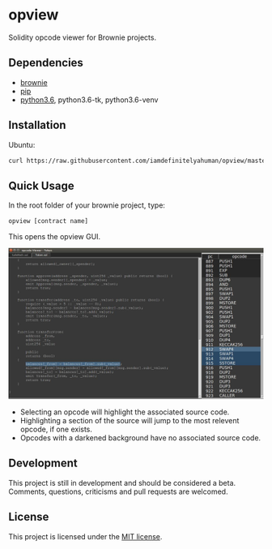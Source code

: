 # opview

Solidity opcode viewer for Brownie projects.

## Dependencies

* [brownie](https://github.com/iamdefinitelyahuman/brownie)
* [pip](https://pypi.org/project/pip/)
* [python3.6](https://www.python.org/downloads/release/python-368/), python3.6-tk, python3.6-venv

## Installation

Ubuntu:

```bash
curl https://raw.githubusercontent.com/iamdefinitelyahuman/opview/master/opview-install.sh | sh
```

## Quick Usage

In the root folder of your brownie project, type:

```bash
opview [contract name]
```

This opens the opview GUI.

![opview in action](opview.jpg)

* Selecting an opcode will highlight the associated source code.
* Highlighting a section of the source will jump to the most relevent opcode, if one exists.
* Opcodes with a darkened background have no associated source code.

## Development

This project is still in development and should be considered a beta. Comments, questions, criticisms and pull requests are welcomed.

## License

This project is licensed under the [MIT license](LICENSE).
